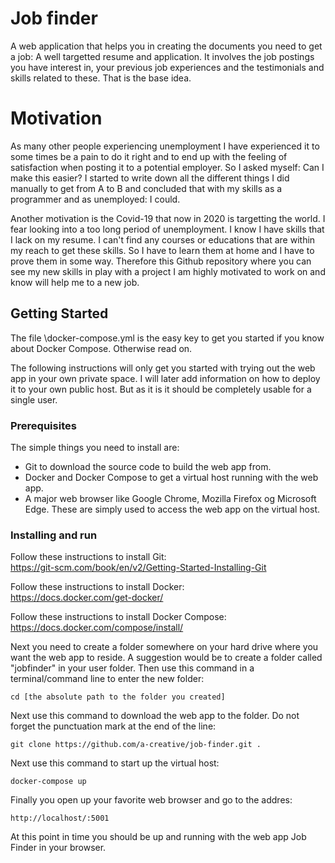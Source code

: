 # Job finder

A web application that helps you in creating the documents you need to get a job: A well targetted resume and application. It involves the job postings you have interest in, your previous job experiences and the testimonials and skills related to these. That is the base idea.

# Motivation

As many other people experiencing unemployment I have experienced it to some times be a pain to do it right and to end up with the feeling of satisfaction when posting it to a potential employer. So I asked myself: Can I make this easier? I started to write down all the different things I did manually to get from A to B and concluded that with my skills as a programmer and as unemployed: I could.

Another motivation is the Covid-19 that now in 2020 is targetting the world. I fear looking into a too long period of unemployment. I know I have skills that I lack on my resume. I can't find any courses or educations that are within my reach to get these skills. So I have to learn them at home and I have to prove them in some way. Therefore this Github repository where you can see my new skills in play with a project I am highly motivated to work on and know will help me to a new job.

## Getting Started

The file \docker-compose.yml is the easy key to get you started if you know about Docker Compose. Otherwise read on.

The following instructions will only get you started with trying out the web app in your own private space. I will later add information on how to deploy it to your own public host. But as it is it should be completely usable for a single user.

### Prerequisites

The simple things you need to install are:

- Git to download the source code to build the web app from.
- Docker and Docker Compose to get a virtual host running with the web app.
- A major web browser like Google Chrome, Mozilla Firefox og Microsoft Edge. These are simply used to access the web app on the virtual host.

### Installing and run

Follow these instructions to install Git:  
https://git-scm.com/book/en/v2/Getting-Started-Installing-Git

Follow these instructions to install Docker:  
https://docs.docker.com/get-docker/

Follow these instructions to install Docker Compose:  
https://docs.docker.com/compose/install/

Next you need to create a folder somewhere on your hard drive where you want the web app to reside. A suggestion would be to create a folder called "jobfinder" in your user folder. Then use this command in a terminal/command line to enter the new folder:   
```
cd [the absolute path to the folder you created]
```
Next use this command to download the web app to the folder. Do not forget the punctuation mark at the end of the line:
```
git clone https://github.com/a-creative/job-finder.git .

```
Next use this command to start up the virtual host:
```
docker-compose up
```
Finally you open up your favorite web browser and go to the addres:
```
http://localhost/:5001
```
At this point in time you should be up and running with the web app Job Finder in your browser.